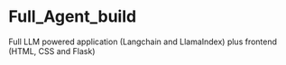 # Full_Agent_build
Full LLM powered application (Langchain and LlamaIndex) plus frontend (HTML, CSS and Flask)
